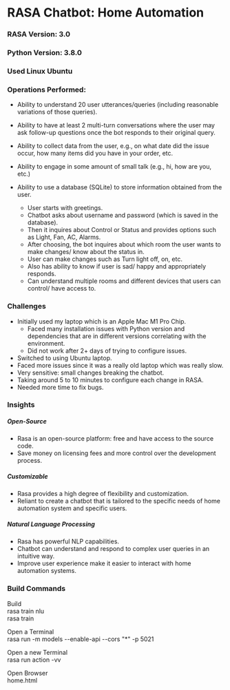 # RASA Chatbot: Home Automation

### RASA Version: 3.0
### Python Version: 3.8.0
### Used Linux Ubuntu

### Operations Performed:
- Ability to understand 20 user utterances/queries (including reasonable variations of those queries).
- Ability to have at least 2 multi-turn conversations where the user may ask follow-up questions once the bot responds to their original query.
- Ability to collect data from the user, e.g., on what date did the issue occur, how many items did you have in your order, etc.
- Ability to engage in some amount of small talk (e.g., hi, how are you, etc.)
- Ability to use a database (SQLite) to store information obtained from the user.

  - User starts with greetings.
  - Chatbot asks about username and password (which is saved in the database).
  - Then it inquires about Control or Status and provides options such as Light, Fan, AC, Alarms.
  - After choosing, the bot inquires about which room the user wants to make changes/ know about the status in.
  - User can make changes such as Turn light off, on, etc.
  - Also has ability to know if user is sad/ happy and appropriately responds.
  - Can understand multiple rooms and different devices that users can control/ have access to. 

### Challenges
- Initially used my laptop which is an Apple Mac M1 Pro Chip.
  - Faced many installation issues with Python version and dependencies that are in different versions correlating with the environment. 
  - Did not work after 2+ days of trying to configure issues.
- Switched to using Ubuntu laptop.
- Faced more issues since it was a really old laptop which was really slow.
- Very sensitive: small changes breaking the chatbot.
- Taking around 5 to 10 minutes to configure each change in RASA.
- Needed more time to fix bugs.


### Insights
##### Open-Source
- Rasa is an open-source platform: free and have access to the source code. 
- Save money on licensing fees and more control over the development process.

##### Customizable
- Rasa provides a high degree of flexibility and customization.
- Reliant to create a chatbot that is tailored to the specific needs of home automation system and specific users.

##### Natural Language Processing
- Rasa has powerful NLP capabilities.
- Chatbot can understand and respond to complex user queries in an intuitive way. 
- Improve user experience make it easier to interact with home automation systems.


### Build Commands
Build <br>
	rasa train nlu <br>
	rasa train <br>
	
Open a Terminal <br>
	rasa run -m models --enable-api --cors "*" -p 5021 <br>
	
Open a new Terminal <br>
	rasa run action -vv <br>
	
Open Browser <br>
	home.html <br>





